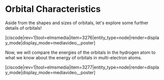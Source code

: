 <div style="float:right;margin:auto"><ebook-button title="Orbitals" link="https://genchem.science.psu.edu/02-5-orbitals"></ebook-button></div>

# Orbital Characteristics

Aside from the shapes and sizes of orbitals, let's explore some further details of orbitals! 

[ciscode|rev=1|tool=elmsmedia|item=3276|entity_type=node|render=display_mode|display_mode=mediavideo__poster]


Now, we will compare the energies of the orbitals in the hydrogen atom to what we know about the energy of orbitals in multi-electron atoms. 


[ciscode|rev=1|tool=elmsmedia|item=3277|entity_type=node|render=display_mode|display_mode=mediavideo__poster]

<houck-math> </houck-math>